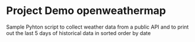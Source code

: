 # Project Demo openweathermap

Sample Pyhton script to  collect weather data from a public API and to print out the last 5 days of historical data in sorted order by date


